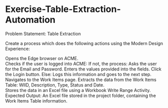 # Exercise-Table-Extraction-Automation
Problem Statement: Table Extraction

Create a process which does the following actions using the Modern Design Experience: 

Opens the Edge browser on ACME.  
Checks if the user is logged into ACME: 
If not, the process: 
Asks the user for the Email and Password. 
Enters the values provided into the fields. 
Click the Login button. 
Else: 
Logs this information and goes to the next step.
Navigates to the Work Items page. 
Extracts the data from the Work Items Table: WIID, Description, Type, Status and Date.  
Stores the data in an Excel file using a Workbook Write Range Activity. 
Expected Output: An Excel file stored in the project folder, containing the Work Items Table information. 

